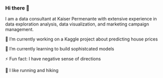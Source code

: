 ### Hi there 👋
I am a data consultant at Kaiser Permenante with extensive experience in data exploration analysis, data visualization, and marketing campaign management.

🔭 I’m currently working on a Kaggle project about predicting house prices

🌱 I’m currently learning to build sophistcated models

⚡ Fun fact: I have negative sense of directions

💖 I like running and hiking
<!--
**SunshineLAData/SunshineLAData** is a ✨ _special_ ✨ repository because its `README.md` (this file) appears on your GitHub profile.

Here are some ideas to get you started:

🔭 I’m currently working on completing a Kaggle project about predicting house prices
🌱 I’m currently learning to build sophistcated models
⚡ Fun fact: I have negative sense of directions
-->
